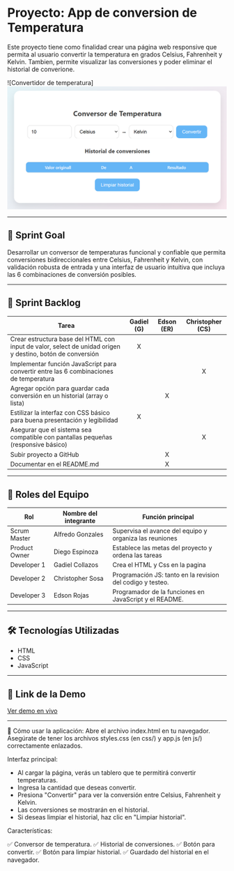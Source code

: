 #  Proyecto: App de conversion de Temperatura

Este proyecto tiene como finalidad crear una página web responsive que permita al usuario convertir la temperatura en grados Celsius, Fahrenheit y Kelvin. Tambien, permite visualizar las conversiones y poder eliminar el historial de converione.

![Convertidor de temperatura] ![alt text](<Captura de pantalla 2025-07-13 221440.png>)

---

## 🧠 Sprint Goal

Desarrollar un conversor de temperaturas funcional y confiable que permita conversiones bidireccionales entre Celsius, Fahrenheit y Kelvin, con validación robusta de entrada y una interfaz de usuario intuitiva que incluya las 6 combinaciones de conversión posibles.

---

## 🚀 Sprint Backlog

| Tarea                                                                                                      | Gadiel (G) | Edson (ER) | Christopher (CS) |
|------------------------------------------------------------------------------------------------------------|:----------:|:----------:|:----------------:|
| Crear estructura base del HTML con input de valor, select de unidad origen y destino, botón de conversión |     X      |            |                  |
| Implementar función JavaScript para convertir entre las 6 combinaciones de temperatura                     |            |            |        X         |
| Agregar opción para guardar cada conversión en un historial (array o lista)                                |            |     X      |                  |
| Estilizar la interfaz con CSS básico para buena presentación y legibilidad                                 |     X      |            |                  |
| Asegurar que el sistema sea compatible con pantallas pequeñas (responsive básico)                          |            |            |        X         |
| Subir proyecto a GitHub                                                                                    |            |     X      |                  |
| Documentar en el README.md                                                                                 |            |     X      |                  |


---

## 👥 Roles del Equipo

| Rol              | Nombre del integrante  | Función principal                                          |
|------------------|------------------------|------------------------------------------------------------|
| Scrum Master     | Alfredo Gonzales       | Supervisa el avance del equipo y organiza las reuniones    |
| Product Owner    | Diego Espinoza         | Establece las metas del proyecto y ordena las tareas       |
| Developer 1      | Gadiel Collazos        | Crea el HTML y Css en la pagina             |
| Developer 2      | Christopher Sosa       | Programación JS: tanto en la revision del codigo y testeo.     |
| Developer 3      | Edson Rojas            | Programador de la funciones en JavaScript y el README.      |

---

## 🛠 Tecnologías Utilizadas

- HTML  
- CSS  
- JavaScript  

---
## 🔗 Link de la Demo

[Ver demo en vivo](https://christho123.github.io/prueba2/)

---

📘 Cómo usar la aplicación:
Abre el archivo index.html en tu navegador.
Asegúrate de tener los archivos styles.css (en css/) y app.js (en js/) correctamente enlazados.

Interfaz principal:

- Al cargar la página, verás un tablero que te permitirá convertir temperaturas.
- Ingresa la cantidad que deseas convertir.
- Presiona "Convertir" para ver la conversión entre Celsius, Fahrenheit y Kelvin.
- Las conversiones se mostrarán en el historial.
- Si deseas limpiar el historial, haz clic en "Limpiar historial".


Características:

✅ Conversor de temperatura.
✅ Historial de conversiones.
✅ Botón para convertir.
✅ Botón para limpiar historial.
✅ Guardado del historial en el navegador.


